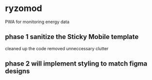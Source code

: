 # ryzomod
PWA for monitoring energy data

## phase 1 sanitize the Sticky Mobile template 
cleaned up the code 
removed unneccessary clutter

## phase 2 will implement styling to match figma designs
